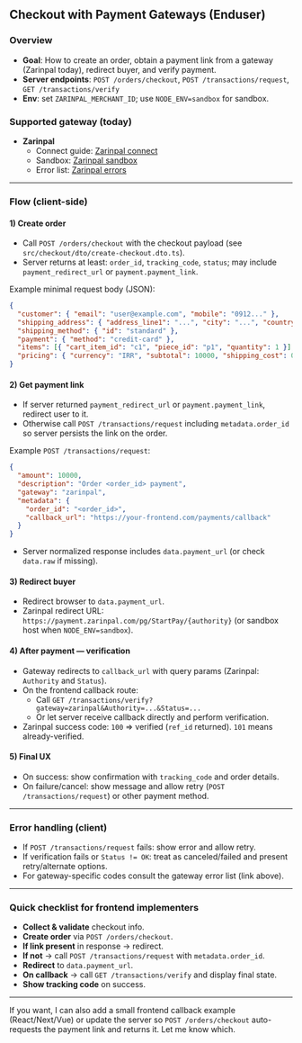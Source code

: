 ## Checkout with Payment Gateways (Enduser)

### Overview
- **Goal**: How to create an order, obtain a payment link from a gateway (Zarinpal today), redirect buyer, and verify payment.
- **Server endpoints**: `POST /orders/checkout`, `POST /transactions/request`, `GET /transactions/verify`
- **Env**: set `ZARINPAL_MERCHANT_ID`; use `NODE_ENV=sandbox` for sandbox.

### Supported gateway (today)
- **Zarinpal**
  - Connect guide: [Zarinpal connect](https://www.zarinpal.com/docs/paymentGateway/connectToGateway.html#%D8%A7%D8%B1%D8%B3%D8%A7%D9%84-%D8%A7%D8%B7%D9%84%D8%A7%D8%B9%D8%A7%D8%AA)
  - Sandbox: [Zarinpal sandbox](https://www.zarinpal.com/docs/paymentGateway/sandBox.html)
  - Error list: [Zarinpal errors](https://www.zarinpal.com/docs/paymentGateway/errorList.html)

---

### Flow (client-side)

#### 1) Create order
- Call `POST /orders/checkout` with the checkout payload (see `src/checkout/dto/create-checkout.dto.ts`).
- Server returns at least: `order_id`, `tracking_code`, `status`; may include `payment_redirect_url` or `payment.payment_link`.

Example minimal request body (JSON):
```json
{
  "customer": { "email": "user@example.com", "mobile": "0912..." },
  "shipping_address": { "address_line1": "...", "city": "...", "country": "IR", "region": "...", "postal_code": "..." },
  "shipping_method": { "id": "standard" },
  "payment": { "method": "credit-card" },
  "items": [{ "cart_item_id": "c1", "piece_id": "p1", "quantity": 1 }],
  "pricing": { "currency": "IRR", "subtotal": 10000, "shipping_cost": 0, "tax_amount": 0, "discount_amount": 0, "total_amount": 10000 }
}
```

#### 2) Get payment link
- If server returned `payment_redirect_url` or `payment.payment_link`, redirect user to it.
- Otherwise call `POST /transactions/request` including `metadata.order_id` so server persists the link on the order.

Example `POST /transactions/request`:
```json
{
  "amount": 10000,
  "description": "Order <order_id> payment",
  "gateway": "zarinpal",
  "metadata": {
    "order_id": "<order_id>",
    "callback_url": "https://your-frontend.com/payments/callback"
  }
}
```
- Server normalized response includes `data.payment_url` (or check `data.raw` if missing).

#### 3) Redirect buyer
- Redirect browser to `data.payment_url`.
- Zarinpal redirect URL: `https://payment.zarinpal.com/pg/StartPay/{authority}` (or sandbox host when `NODE_ENV=sandbox`).

#### 4) After payment — verification
- Gateway redirects to `callback_url` with query params (Zarinpal: `Authority` and `Status`).
- On the frontend callback route:
  - Call `GET /transactions/verify?gateway=zarinpal&Authority=...&Status=...`
  - Or let server receive callback directly and perform verification.
- Zarinpal success code: `100` => verified (`ref_id` returned). `101` means already-verified.

#### 5) Final UX
- On success: show confirmation with `tracking_code` and order details.
- On failure/cancel: show message and allow retry (`POST /transactions/request`) or other payment method.

---

### Error handling (client)
- If `POST /transactions/request` fails: show error and allow retry.
- If verification fails or `Status != OK`: treat as canceled/failed and present retry/alternate options.
- For gateway-specific codes consult the gateway error list (link above).

---

### Quick checklist for frontend implementers
- **Collect & validate** checkout info.
- **Create order** via `POST /orders/checkout`.
- **If link present** in response → redirect.
- **If not** → call `POST /transactions/request` with `metadata.order_id`.
- **Redirect** to `data.payment_url`.
- **On callback** → call `GET /transactions/verify` and display final state.
- **Show tracking code** on success.

---

If you want, I can also add a small frontend callback example (React/Next/Vue) or update the server so `POST /orders/checkout` auto-requests the payment link and returns it. Let me know which.


